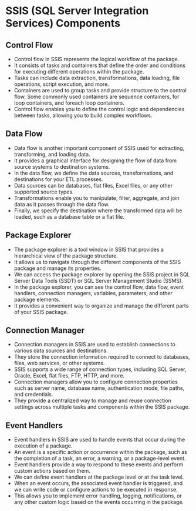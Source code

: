 # SSIS (SQL Server Integration Services) Components 

## Control Flow

* Control flow in SSIS represents the logical workflow of the package. 
* It consists of tasks and containers that define the order and conditions for executing different operations within the package. 
* Tasks can include data extraction, transformations, data loading, file operations, script execution, and more. 
* Containers are used to group tasks and provide structure to the control flow. Some commonly used containers are sequence containers, for loop containers, and foreach loop containers. 
* Control flow enables you to define the control logic and dependencies between tasks, allowing you to build complex workflows.

## Data Flow

* Data flow is another important component of SSIS used for extracting, transforming, and loading data. 
* It provides a graphical interface for designing the flow of data from source systems to destination systems. 
* In the data flow, we define the data sources, transformations, and destinations for your ETL processes. 
* Data sources can be databases, flat files, Excel files, or any other supported source types. 
* Transformations enable you to manipulate, filter, aggregate, and join data as it passes through the data flow. 
* Finally, we specify the destination where the transformed data will be loaded, such as a database table or a flat file.

## Package Explorer

* The package explorer is a tool window in SSIS that provides a hierarchical view of the package structure.
*  It allows us to navigate through the different components of the SSIS package and manage its properties. 
* We can access the package explorer by opening the SSIS project in SQL Server Data Tools (SSDT) or SQL Server Management Studio (SSMS).
*  In the package explorer, you can see the control flow, data flow, event handlers, connection managers, variables, parameters, and other package elements.
*  It provides a convenient way to organize and manage the different parts of your SSIS package.

## Connection Manager

* Connection managers in SSIS are used to establish connections to various data sources and destinations. 
* They store the connection information required to connect to databases, files, web services, or other systems. 
* SSIS supports a wide range of connection types, including SQL Server, Oracle, Excel, flat files, FTP, HTTP, and more.
* Connection managers allow you to configure connection properties such as server name, database name, authentication mode, file paths, and credentials.
* They provide a centralized way to manage and reuse connection settings across multiple tasks and components within the SSIS package.

## Event Handlers

* Event handlers in SSIS are used to handle events that occur during the execution of a package.
* An event is a specific action or occurrence within the package, such as the completion of a task, an error, a warning, or a package-level event. 
* Event handlers provide a way to respond to these events and perform custom actions based on them. 
* We can define event handlers at the package level or at the task level. 
* When an event occurs, the associated event handler is triggered, and we can write code or configure actions to be executed in response. 
* This allows you to implement error handling, logging, notifications, or any other custom logic based on the events occurring in the package.